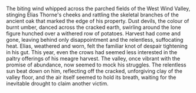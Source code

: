 The biting wind whipped across the parched fields of the West Wind Valley, stinging Elias Thorne's cheeks and rattling the skeletal branches of the ancient oak that marked the edge of his property.  Dust devils, the colour of burnt umber, danced across the cracked earth, swirling around the lone figure hunched over a withered row of potatoes.  Harvest had come and gone, leaving behind only disappointment and the relentless, suffocating heat.  Elias, weathered and worn, felt the familiar knot of despair tightening in his gut.  This year, even the crows had seemed less interested in the paltry offerings of his meagre harvest.  The valley, once vibrant with the promise of abundance, now seemed to mock his struggles.  The relentless sun beat down on him, reflecting off the cracked, unforgiving clay of the valley floor, and the air itself seemed to hold its breath, waiting for the inevitable drought to claim another victim.
